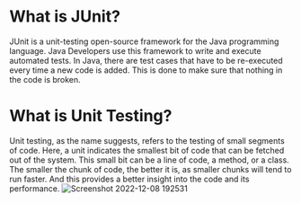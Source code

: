 # What is JUnit?
JUnit is a unit-testing open-source framework for the Java programming language. 
Java Developers use this framework to write and execute automated tests. 
In Java, there are test cases that have to be re-executed every time a new code is added. 
This is done to make sure that nothing in the code is broken.

# What is Unit Testing?
Unit testing, as the name suggests, refers to the testing of small segments of code. 
Here, a unit indicates the smallest bit of code that can be fetched out of the system. 
This small bit can be a line of code, a method, or a class. 
The smaller the chunk of code, the better it is, as smaller chunks will tend to run faster. 
And this provides a better insight into the code and its performance.
![Screenshot 2022-12-08 192531](https://user-images.githubusercontent.com/81478701/206525132-c6fd09bf-c794-4a49-8a26-85a30af2ee1d.jpg)
